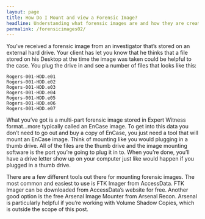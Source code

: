 ```yaml
---
layout: page
title: How Do I Mount and view a Forensic Image?
headline: Understanding what forensic images are and how they are created
permalink: /forensicimages02/
---
```


You’ve received a forensic image from an investigator that’s stored on an external hard drive. Your client has let you know that he thinks that a file stored on his Desktop at the time the image was taken could be helpful to the case. You plug the drive in and see a number of files that looks like this:

    Rogers-001-HDD.e01
    Rogers-001-HDD.e02
    Rogers-001-HDD.e03
    Rogers-001-HDD.e04
    Rogers-001-HDD.e05
    Rogers-001-HDD.e06
    Rogers-001-HDD.e07

What you’ve got is a multi-part forensic image stored in Expert Witness format…more typically called an EnCase image. To get into this data you don’t need to go out and buy a copy of EnCase, you just need a tool that will mount an EnCase image. Think of mounting like you would plugging in a thumb drive. All of the files are the thumb drive and the image mounting software is the port you’re going to plug it in to. When you’re done, you’ll have a drive letter show up on your computer just like would happen if you plugged in a thumb drive.

There are a few different tools out there for mounting forensic images. The most common and easiest to use is FTK Imager from AccessData. FTK Imager can be downloaded from AccessData’s website for free. Another good option is the free Arsenal Image Mounter from Arsenal Recon. Arsenal is particularly helpful if you’re working with Volume Shadow Copies, which is outside the scope of this post.